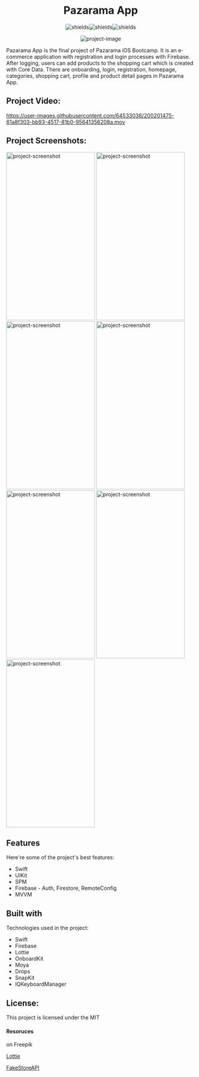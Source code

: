 <h1 align="center" id="title">Pazarama App</h1>

<p align="center"><img src="https://img.shields.io/static/v1?label=test&amp;message=3&amp;color=green" alt="shields"><img src="https://img.shields.io/static/v1?label=licence>&amp;message=MIT&amp;color=<COLOR>" alt="shields"><img src="https://img.shields.io/badge/platform-ios-gray" alt="shields"></p>

<p align="center"><img src="https://global-uploads.webflow.com/6097e0eca1e875de53031ff6/61b9b28acbf4d14f8b0fbe90_pazarama%20logo.png" alt="project-image"></p>

<p id="description">Pazarama App is the final project of Pazarama iOS Bootcamp. It is an e-commerce application with registration and login processes with Firebase. After logging, users can add products to the shopping cart which is created with Core Data. There are onboarding, login, registration, homepage, categories, shopping cart, profile and product detail pages in Pazarama App.  </p>

<h2>Project Video:</h2>

https://user-images.githubusercontent.com/64533036/200201475-61a8f303-bb93-4517-81b0-95641356208a.mov


<h2>Project Screenshots:</h2>

<div align="left">

<img src="https://user-images.githubusercontent.com/64533036/200044739-a151540c-fd37-478e-bc19-0631ec7edfe3.png" alt="project-screenshot" width="236" height="448" />

<img src="https://user-images.githubusercontent.com/64533036/200044929-fbaa3089-8ce6-4c93-8418-e5108c08ed95.png" alt="project-screenshot" width="236" height="448" />

<img src="https://user-images.githubusercontent.com/64533036/200045085-2735a54f-f98a-4571-987d-212789f1f307.png" alt="project-screenshot" width="236" height="448" />

<img src="https://user-images.githubusercontent.com/64533036/200045094-7a1d02ba-29e3-484e-a453-97f5d5e1b9f6.png" alt="project-screenshot" width="236" height="448/">

<img src="https://user-images.githubusercontent.com/64533036/200045204-d15a72b2-26fc-407d-a84d-8866067b62a3.png" alt="project-screenshot" width="236" height="448" />

<img src="https://user-images.githubusercontent.com/64533036/200045534-ec478b29-1ea3-4cbe-860c-5a5b43b7f194.png" alt="project-screenshot" width="236" height="448" />

<img src="https://user-images.githubusercontent.com/64533036/200045596-b1b1e8b9-c9a5-4455-a3fe-6702cce4457d.png" alt="project-screenshot" width="236" height="448" />

</div>

  
<h2>Features</h2>

Here're some of the project's best features:

*   Swift
*   UIKit
*   SPM
*   Firebase - Auth, Firestore, RemoteConfig
*   MVVM

  
  
<h2>Built with</h2>

Technologies used in the project:

*   Swift
*   Firebase
*   Lottie
*   OnboardKit
*   Moya
*   Drops
*   SnapKit
*   IQKeyboardManager

<h2>License:</h2>

This project is licensed under the MIT

#### Resoruces
<a href="https://www.freepik.com/free-vector/ecommerce-web-page-concept-illustration_21727022.htm#query=e%20commerce&position=1&from_view=search&track=sph"></a> on Freepik

<a href="https://assets5.lottiefiles.com/packages/lf20_q6wsiidu.json">Lottie</a>

<a href="https://fakestoreapi.com/">FakeStoreAPI</a>